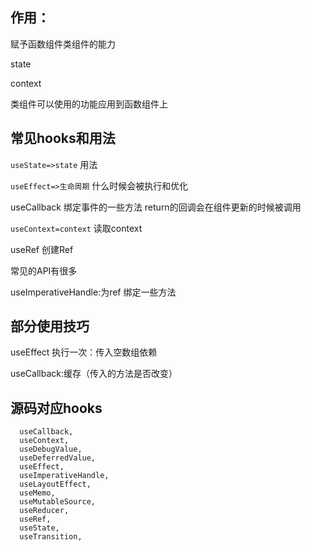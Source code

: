 ## 作用：

赋予函数组件类组件的能力

state

context

类组件可以使用的功能应用到函数组件上

## 常见hooks和用法

`useState=>state` 用法

`useEffect=>生命周期`  什么时候会被执行和优化

useCallback  绑定事件的一些方法 return的回调会在组件更新的时候被调用

`useContext=context`   读取context

useRef 创建Ref

常见的API有很多 

useImperativeHandle:为ref 绑定一些方法

## 部分使用技巧

useEffect  执行一次：传入空数组依赖

useCallback:缓存（传入的方法是否改变）

## 源码对应hooks

```
  useCallback,
  useContext,
  useDebugValue,
  useDeferredValue,
  useEffect,
  useImperativeHandle,
  useLayoutEffect,
  useMemo,
  useMutableSource,
  useReducer,
  useRef,
  useState,
  useTransition,
```


